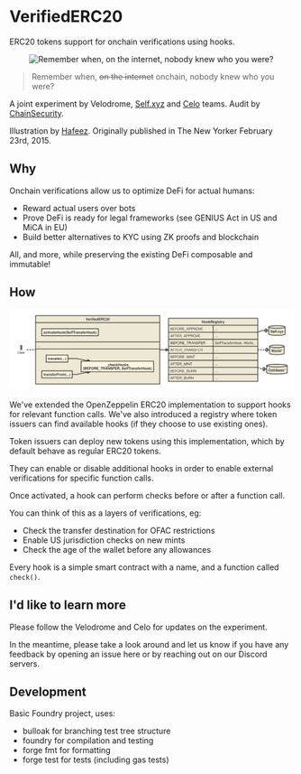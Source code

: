 # VerifiedERC20

ERC20 tokens support for onchain verifications using hooks.

<p align="center">
  <img
    src="https://blog.mozilla.org/wp-content/blogs.dir/278/files/2018/02/image-2.png"
    alt="Remember when, on the internet, nobody knew who you were?" />
</p>

> Remember when, ~~on the internet~~ onchain, nobody knew who you were?

A joint experiment by Velodrome, [Self.xyz](https://self.xyz) and [Celo](https://celo.org) teams. Audit by [ChainSecurity](https://chainsecurity.com).

Illustration by <a href="https://x.com/kaamranhafeez">Hafeez</a>. Originally
published in The New Yorker February 23rd, 2015.

## Why

Onchain verifications allow us to optimize DeFi for actual humans:
* Reward actual users over bots
* Prove DeFi is ready for legal frameworks (see GENIUS Act in US and MiCA in EU)
* Build better alternatives to KYC using ZK proofs and blockchain

All, and more, while preserving the existing DeFi composable and immutable!

## How
![VerifiedERC20](verc20.svg)

We've extended the OpenZeppelin ERC20 implementation to support hooks for
relevant function calls.
We've also introduced a registry where token issuers can find available hooks
(if they choose to use existing ones).

Token issuers can deploy new tokens using this implementation, which by default
behave as regular ERC20 tokens.

They can enable or disable additional hooks in order to enable external
verifications for specific function calls.

Once activated, a hook can perform checks before or after a function call.

You can think of this as a layers of verifications, eg:
* Check the transfer destination for OFAC restrictions
* Enable US jurisdiction checks on new mints
* Check the age of the wallet before any allowances

Every hook is a simple smart contract with a name, and a function called `check()`.

## I'd like to learn more

Please follow the Velodrome and Celo for updates on the experiment.

In the meantime, please take a look around and let us know if you have any
feedback by opening an issue here or by reaching out on our Discord servers.

## Development

Basic Foundry project, uses:
- bulloak for branching test tree structure
- foundry for compilation and testing
- forge fmt for formatting
- forge test for tests (including gas tests)
